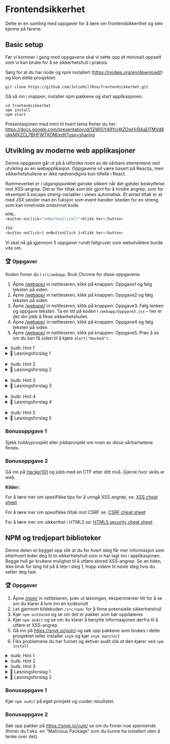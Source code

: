 # Frontendsikkerhet
Dette er en samling med oppgaver for å lære om frontendsikkerthet og selv kjenne på farene.

## Basic setup
Før vi kommer i gang med oppgavene skal vi sette opp et minimalt oppsett som vi kan bruke for å se sikkerhetshull i praksis. 

Sørg for at du har node og npm installert (https://nodejs.org/en/download/) og klon dette prosjektet: 

```
git clone https://github.com/JulieHillRoa/frontendsikkerhet.git
```

Gå så inn i mappen, installer npm pakkene og start applikasjonen:

```
cd frontendsikkerhet
npm install
npm start
```

Presentasjonen med intro til hvert tema finner du her: https://docs.google.com/presentation/d/12WlGY49Ycj4tZOwHrRAaDTMVd8okkMXZCL7BHFW7XOM/edit?usp=sharing

## Utvikling av moderne web applikasjoner
Denne oppgaven går ut på å utforske noen av de sårbare elementene ved utvikling av en webapplikasjon. 
Oppgavene vil være basert på Reactjs, men sikkerhetshullene er ikke nødvendigvis kun tilfelle i React. 

Rammeverket er i utgangspunktet ganske sikkert når det gjelder beskyttelse mot XSS-angrep.
Det er fler tiltak som blir gjort for å hindre angrep, som for eksempel å escape streng-variabler i views automatisk. Et annet tiltak er at  
med JSX sender man en fuksjon som event handler isteden for en streng som kan inneholde ondsinnet kode. 
```js
HTML: 
<button onclick="onButtonClick()">Klikk her</button>

JSX:
<button onClick={ onButtonClick }>Klikk her</button>
```

Vi skal nå gå igjennom 5 oppgaver rundt fallgruver som webutviklere burde vite om. 

### 🏆 Oppgaver
Koden finner du i `src/webapp`. Bruk Chrome for disse oppgavene:

1. Åpne [/webapp/](http://localhost:3000/webapp) in nettleseren, klikk på knappen: Oppgave1 og følg teksten på siden.
2. Åpne [/webapp/](http://localhost:3000/webapp) in nettleseren, klikk på knappen: Oppgave2 og følg teksten på siden. 
3. Åpne [/webapp/](http://localhost:3000/webapp) in nettleseren, klikk på knappen: Oppgave3. Følg lenken og oppgave teksten. 
Ta en titt på koden i `/webapp/Oppgave3.jsx` – her er det din jobb å fikse sikkerhetshullet.
4. Åpne [/webapp/](http://localhost:3000/webapp) in nettleseren, klikk på knappen: Oppgave4 og følg teksten på siden. 
5. Åpne [/webapp/](http://localhost:3000/webapp) in nettleseren, klikk på knappen: Oppgave5. 
Prøv å se om du kan få siden til å kjøre `alert("Hacked")`.

<details>
  <summary>:bulb: Hint 1 </summary>
  
  Ikke forvent at alert-koden blir kjørt før linken er klikket på. Er det noen måte å kjøre javascript-kode på når du er inne i en a-tags href-attributt?
  
</details>
<details>
  <summary>🚨 Løsningsforslag 1 </summary>
  
  Én fasit: `javascript:alert("Hacked!")`
        
  Dersom man kommer på en side som validerer mot `javascript:` kan man sende inn base64: f.eks `<script>alert("Hacked!");</script>` encodet:
  ```js  
  data:text/html;base64,YWxlcnQoImhhY2tlZCEiKQ==
  ```
</details>
<br/>
<details>
  <summary>:bulb: Hint 2 </summary>
  
  &lt;p id=&quot;avsnitt&quot;&gt;
    Ett avsnitt
  &lt;/p&gt;
  <br />
  Basert på brukers handling kan man bytte innholdet i dette p-elemtet ved hjelp av innerHTML:
  <br />
  document.getElementById("avsnitt").innerHTML = "Dette er et annet avsnitt";
  <br />
  
  Ved å sette dangerouslySetInnerHTML-propertien i React vil det si å sette innerHTML og propertien er kalt akkurat dette for en grunn.<br />
  <br />
  Er det noen måte å få innholdet man bytter det ut med til å feile slik at man trigger en event handler?
</details>
<details>
  <summary>🚨 Løsningsforslag 2 </summary>
  
Én fasit: `<img onerror=alert("Hacked!") src="feil">`
</details>
<br/>
<details>
  <summary>:bulb: Hint 3 </summary>
  
  Kan man definere relasjonen mellom siden og nettsiden det er linket til?
</details>
<details>
  <summary>🚨 Løsningsforslag 3 </summary>
  
  `rel`-attributtet er viktig å sette på en lenke. Dette er egenskapen som bestemmer relasjonen mellom de to sidene det linkes mellom.
Én fasit: ` <a src="<urlen>" target="_blank" rel="noopener">Klikk her</a>.` Man må gjerne også utbrodere `rel` med `"noreferrer"` og andre verdier som passer på din lenke.

Ref: https://cheatsheetseries.owasp.org/cheatsheets/HTML5_Security_Cheat_Sheet.html#tabnabbing
</details>
<br/>
<details>
  <summary>:bulb: Hint 4 </summary>
  
    ```js
    eval('al' + 'er' + 't(\'' + 'Hacked!' + '\')');
    
    om eval kjører her vil den faktisk trigge en alert("Hacked!")
    ```
    
Kan du sende inn noe i inputfeltet slik at den fortsetter å lese kode etter at han har funnet eller ikke funnet propertien til gjest?
    
</details>
<details>
  <summary>🚨 Løsningsforslag 4 </summary>
  
Dersom man velger en property som finnes kan man skrive inn: `navn && alert("hacked!")`
eventuelt kan du skrive: `hvaduvil || alert("hacked!")`
    
  Ref: https://developer.mozilla.org/en-US/docs/Web/JavaScript/Reference/Global_Objects/eval#Never_use_eval!
</details>
<br/>
<details>
  <summary>:bulb: Hint 5 </summary>
  
  Det kan se ut som at tekstfeltet laster data fra localStorage. Tekstfeltet er også veldig dynamisk, det ser nesten ut som at man
  kan sende inn helt vilkårlige props. Det er spesielt en prop som utvikleren er veldig stolt av, hva skjer om den f.eks. endres
  til å være en `div`? Kan det da være mulig å låne triks fra tidligere oppgaver?
</details>
<details>
  <summary>🚨 Løsningsforslag 5 </summary>

Her er det ingen validering av props lagret i local storage, vi kan f.eks. gi inn i dev console og lagre følgende:

```json
{  
    "value": "Oops",
    "element": "div",
    "dangerouslySetInnerHTML": { "__html": "<img src='asdfasdf' onerror='alert(\"Hacked\")'>" }
}
```

Ref. https://medium.com/dailyjs/exploiting-script-injection-flaws-in-reactjs-883fb1fe36c1
</details>

### Bonusoppgave 1
Sjekk hobbyprosjekt eller jobbprosjekt om noen av disse sårbarhetene finnes.

### Bonusoppgave 2
Gå inn på [Hacker101](https://ctf.hacker101.com/ctf) og jobb med en CTF etter ditt nivå. Gjerne hvor skills er *web*. 

**Kilder:**

For å lære mer om spesifikke tips for å unngå XSS angrep, se: [XSS cheat sheet](https://cheatsheetseries.owasp.org/cheatsheets/Cross_Site_Scripting_Prevention_Cheat_Sheet.html) 

For å lære mer om spesifikke tiltak mot CSRF se: [CSRF cheat sheet](https://cheatsheetseries.owasp.org/cheatsheets/Cross-Site_Request_Forgery_Prevention_Cheat_Sheet.html#javascript-guidance-for-auto-inclusion-of-csrf-tokens-as-an-ajax-request-header)

For å lære mer om sikkerthet i HTML5 se: [HTML5 security cheat sheet](https://cheatsheetseries.owasp.org/cheatsheets/HTML5_Security_Cheat_Sheet.html)


## NPM og tredjepart biblioteker

Denne delen er bygget opp slik at du for hvert steg får mer informasjon som etterhvert leder deg til to sikkerhetshull som vi har lagt inn i applikasjonen. Begge hull gir brukere mulighet til å utføre stored XSS-angrep. Se an tiden, ikke bruk for lang tid på å lete i steg 1, hopp videre til neste steg hvis du setter deg fast.

### 🏆 Oppgaver

1. Åpne [/npm/](http://localhost:3000/npm) in nettleseren, prøv ut løsningen, eksperimenter litt for å se om du klarer å lure inn en kodesnutt
2. Let gjennom kildekoden `/src/npm/` for å finne potensielle sikkerhetshull
3. Kjør `npm outdated` og se om det er pakker som bør oppdateres
4. Kjør `npm audit` og se om du klarer å benytte informasjonen derfra til å utføre et XSS-angrep.
5. Gå inn på https://snyk.io/vuln/ og søk opp pakkene som brukes i dette prosjektet (eller installer `snyk` og kjør `snyk monitor`)
6. Fiks problemene du har funnet og aktiver audit slik at den kjører ved `npm install`

<details>
  <summary>:bulb: Hint 1</summary>

  Du kan bruke informasjonen fra https://snyk.io/vuln/SNYK-JS-MARKDOWNTOJSX-174624 til å lure inn HTML-kode i meldingsfeltet.
</details>

<details>
  <summary>:bulb: Hint 2</summary>

Det er mulig å legge inn et felt, f.eks. navngitt `href` i prototype for alle objekter ved å benytte svakhet i lodash,
trykk på lenken du får opp fra `npm audit`.
</details>

<details>
  <summary>:bulb: Hint 3</summary>

Det ryktes at backend på denne applikasjonen ikke har helt optimal validering. Det er lov å kalle API-et fra postman eller curl.
</details>

<details>
  <summary>🚨 Løsningsforslag 1</summary>

Pakke: markdown-to-jsx

Finn rapportert sikkerhetshull på https://snyk.io/vuln/SNYK-JS-MARKDOWNTOJSX-174624 .

Send inn `<SCRIPT>alert(1)</SCRIPT>` i meldingsfeltet.
</details>

<details>
  <summary>🚨 Løsningsforslag 2</summary>
Pakke: lodash

Finn rapportert svakhet med `npm audit` og benytt prototype pollution til å legge inn `href`-verdi.

```Shell
    curl 'http://localhost:3000/api/message' \
        --data '{"content": "Trykk på hjelp","constructor":{"prototype":{"href": "javascript:alert(1)"}}}' \
        --header 'Content-Type: application/json'
```
</details>

### Bonusoppgave 1

Kjør `npm audit` på eget prosjekt og vurder resultatet.

### Bonusoppgave 2

Søk opp pakker på https://snyk.io/vuln/ se om du finner noe spennende (finner du f.eks. en "Malicious Package" som du kunne ha installert uten å tenke over det).
